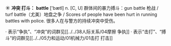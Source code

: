 ☀ <span class="category">**冲突 打斗：**</span>
<span class="vocabulary">**battle**</span> ['bætl] 
<span class="definition">n. [C, U] 群体间的暴力搏斗：</span>gun battle 枪战 / turf battle（尤美）地盘之争 / Scores of people have been hurt in running battles with police. 很多人在与警方的持续冲突中受伤。

· 表示“争执”、“冲突”的词群见[[../../38人际关系/04摩擦 争执]]
· 表示“击打”、“搏斗”的词群见[[../../05力和运动/01机械力/01击打 打击]]
